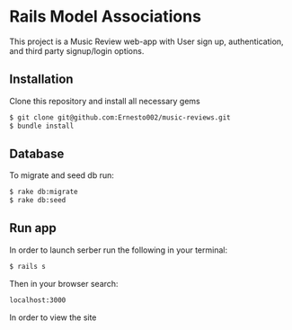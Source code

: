 # Rails Model Associations

This project is a Music Review web-app with User sign up, authentication, and third party signup/login options.

## Installation

Clone this repository and install all necessary gems

```bash
$ git clone git@github.com:Ernesto002/music-reviews.git
$ bundle install
```

## Database

To migrate and seed db run:

```bash
$ rake db:migrate
$ rake db:seed
```

## Run app

In order to launch serber run the following in your terminal:

```bash
$ rails s
```

Then in your browser search:

```bash
localhost:3000
```

In order to view the site